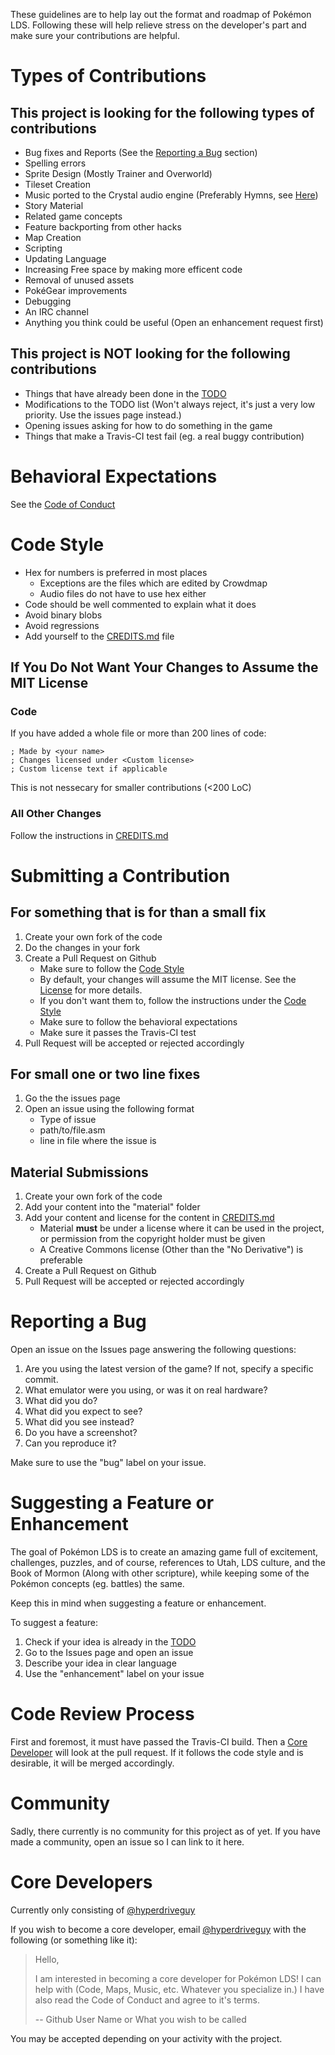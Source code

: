 These guidelines are to help lay out the format and roadmap of Pokémon
LDS. Following these will help relieve stress on the developer's part
and make sure your contributions are helpful.

# Types of Contributions

## This project is looking for the following types of contributions

* Bug fixes and Reports (See the [Reporting a Bug](#reporting-a-bug) section)
* Spelling errors
* Sprite Design (Mostly Trainer and Overworld)
* Tileset Creation
* Music ported to the Crystal audio engine (Preferably Hymns, see [Here](https://www.lds.org/music/library/hymns?lang=eng))
* Story Material
* Related game concepts
* Feature backporting from other hacks
* Map Creation
* Scripting
* Updating Language
* Increasing Free space by making more efficent code
* Removal of unused assets
* PokéGear improvements
* Debugging
* An IRC channel
* Anything you think could be useful (Open an enhancement request first)

## This project is NOT looking for the following contributions

* Things that have already been done in the [TODO](https://github.com/hyperdriveguy/pokelds/blob/master/TODO.md)
* Modifications to the TODO list (Won't always reject, it's just a very
  low priority. Use the issues page instead.)
* Opening issues asking for how to do something in the game
* Things that make a Travis-CI test fail (eg. a real buggy contribution)

# Behavioral Expectations

See the [Code of Conduct](https://github.com/hyperdriveguy/pokelds/blob/master/CODE_OF_CONDUCT.md)

# Code Style

* Hex for numbers is preferred in most places
    * Exceptions are the files which are edited by Crowdmap
    * Audio files do not have to use hex either
* Code should be well commented to explain what it does
* Avoid binary blobs
* Avoid regressions
* Add yourself to the [CREDITS.md](https://github.com/hyperdriveguy/pokelds/blob/master/CREDITS.md) file

## If You Do Not Want Your Changes to Assume the MIT License

### Code

If you have added a whole file or more than 200 lines of code:

```assembly
; Made by <your name>
; Changes licensed under <Custom license>
; Custom license text if applicable
```

This is not nessecary for smaller contributions (<200 LoC)

### All Other Changes

Follow the instructions in [CREDITS.md](https://github.com/hyperdriveguy/pokelds/blob/master/CREDITS.md)

# Submitting a Contribution

## For something that is for than a small fix

1. Create your own fork of the code
2. Do the changes in your fork
3. Create a Pull Request on Github
    * Make sure to follow the [Code Style](#code-style)
    * By default, your changes will assume the MIT license. See the
      [License](https://github.com/hyperdriveguy/pokelds/blob/master/LICENSE.md) for more details.
    * If you don't want them to, follow the instructions under the
      [Code Style](#code-style)
    * Make sure to follow the behavioral expectations
    * Make sure it passes the Travis-CI test
4. Pull Request will be accepted or rejected accordingly

## For small one or two line fixes

1. Go the the issues page
2. Open an issue using the following format
    * Type of issue
    * path/to/file.asm
    * line in file where the issue is
    
## Material Submissions

1. Create your own fork of the code
2. Add your content into the "material" folder
3. Add your content and license for the content in [CREDITS.md](https://github.com/hyperdriveguy/pokelds/blob/master/CREDITS.md)
    * Material __must__ be under a license where it can be used in the
      project, or permission from the copyright holder must be given
    * A Creative Commons license (Other than the "No Derivative") is
      preferable
4. Create a Pull Request on Github 
5. Pull Request will be accepted or rejected accordingly
    
# Reporting a Bug

Open an issue on the Issues page answering the following questions:

1. Are you using the latest version of the game? If not, specify a specific commit.
2. What emulator were you using, or was it on real hardware?
3. What did you do?
4. What did you expect to see?
5. What did you see instead?
6. Do you have a screenshot?
7. Can you reproduce it?

Make sure to use the "bug" label on your issue.

# Suggesting a Feature or Enhancement

The goal of Pokémon LDS is to create an amazing game full of excitement,
challenges, puzzles, and of course, references to Utah, LDS culture, and
the Book of Mormon (Along with other scripture), while keeping some of
the Pokémon concepts (eg. battles) the same.

Keep this in mind when suggesting a feature or enhancement.

To suggest a feature:

1. Check if your idea is already in the [TODO](https://github.com/hyperdriveguy/pokelds/blob/master/TODO.md)
2. Go to the Issues page and open an issue
3. Describe your idea in clear language
4. Use the "enhancement" label on your issue

# Code Review Process

First and foremost, it must have passed the Travis-CI build. Then a
[Core Developer](#core-developers) will look at the pull request. If it
follows the code style and is desirable, it will be merged accordingly.

# Community

Sadly, there currently is no community for this project as of yet. If
you have made a community, open an issue so I can link to it here.

# Core Developers

Currently only consisting of [@hyperdriveguy](https://github.com/hyperdriveguy)

If you wish to become a core developer, email [@hyperdriveguy](https://github.com/hyperdriveguy)
with the following (or something like it):

> Hello,
>
> I am interested in becoming a core developer for Pokémon LDS!
> I can help with (Code, Maps, Music, etc. Whatever you specialize in.)
> I have also read the Code of Conduct and agree to it's terms.
> 
> -- Github User Name or What you wish to be called

You may be accepted depending on your activity with the project.
